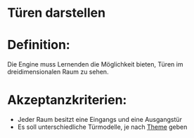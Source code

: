 # Türen darstellen


# Definition:

Die Engine muss Lernenden die Möglichkeit bieten, Türen im dreidimensionalen Raum zu sehen.

# Akzeptanzkriterien:

- Jeder Raum besitzt eine Eingangs und eine Ausgangstür
- Es soll unterschiedliche Türmodelle, je nach [Theme](Theme-GE.md) geben

